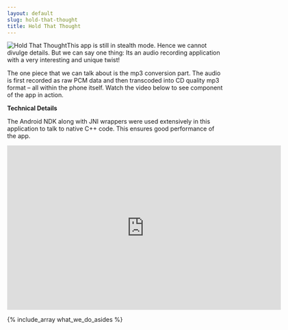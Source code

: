 ```yaml
---
layout: default
slug: hold-that-thought
title: Hold That Thought
---
```

<div class="span9">
  <p><img src="/images/hold_that_thought.png" alt="Hold That Thought" title="Hold That Thought" />This app is still in stealth mode. Hence we cannot divulge details.  But we can say one thing: Its an audio recording application with a very interesting and unique twist!</p>

  <p>The one piece that we can talk about is the mp3 conversion part. The audio is first recorded as raw PCM data and then transcoded into CD quality mp3 format – all within the phone itself.  Watch the video below to see component of the app in action.</p>

  <p><strong>Technical Details</strong></p>

  <p>The Android NDK along with JNI wrappers were used extensively in this application to talk to native C++ code.  This ensures good performance of the app.</p>

  <p><iframe class="youtube-player" type="text/html" width="640" height="385" src="http://www.youtube.com/embed/TEj1xerz4wc" frameborder="0"></iframe></p>


</div>
<div class="sidebar-nav span3">
  {% include_array what_we_do_asides %}
</div>

